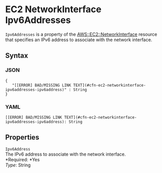 # EC2 NetworkInterface Ipv6Addresses<a name="aws-properties-ec2-networkinterface-ipv6addresses"></a>

`Ipv6Addresses` is a property of the [AWS::EC2::NetworkInterface](aws-resource-ec2-network-interface.md) resource that specifies an IPv6 address to associate with the network interface\.

## Syntax<a name="w3ab2c21c14d597b5"></a>

### JSON<a name="aws-properties-ec2-networkinterface-ipv6addresses-syntax.json"></a>

```
{
   "[[ERROR] BAD/MISSING LINK TEXT](#cfn-ec2-networkinterface-ipv6addresses-ipv6address)" : String
}
```

### YAML<a name="aws-properties-ec2-networkinterface-ipv6addresses-syntax.yaml"></a>

```
[[ERROR] BAD/MISSING LINK TEXT](#cfn-ec2-networkinterface-ipv6addresses-ipv6address): String
```

## Properties<a name="w3ab2c21c14d597b7"></a>

`Ipv6Address`  
The IPv6 address to associate with the network interface\.  
*Required: *Yes  
*Type*: String